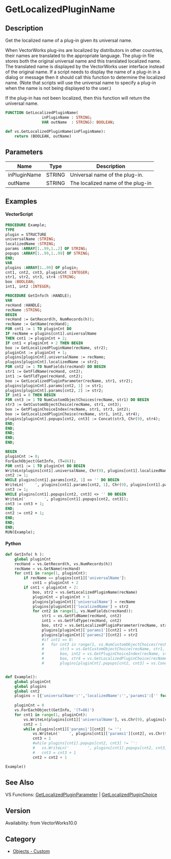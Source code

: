 # GetLocalizedPluginName

## Description
Get the localized name of a plug-in given its universal name.  

When VectorWorks plug-ins are localized by distributors in other countries, their names are translated to the appropriate language.  The plug-in file stores both the original universal name and this translated localized name.  The translated name is displayed by the VectorWorks user interface instead of the original name.  If a script needs to display the name of a plug-in in a dialog or message then it should call this function to determine the localized name.  (Note that scripts will use the universal name to specify a plug-in when the name is not being displayed to the user.) 

If the plug-in has not been localized, then this function will return the universal name.

```pascal
FUNCTION GetLocalizedPluginName(
				inPluginName : STRING;
				VAR outName  : STRING): BOOLEAN;
```

```python
def vs.GetLocalizedPluginName(inPluginName):
    return (BOOLEAN, outName)
```

## Parameters
|Name|Type|Description|
|---|---|---|
|inPluginName|STRING|Universal name of the plug-in.|
|outName|STRING|The localized name of the plug-in|

## Examples
#### VectorScript ####
```pascal
PROCEDURE Example;
TYPE
plugin = STRUCTURE
universalName :STRING;
localizedName :STRING;
params :ARRAY[1..99,1..2] OF STRING;
popups :ARRAY[1..99,1..99] OF STRING;
END;
VAR
plugins :ARRAY[1..99] OF plugin;
cnt1, cnt2, cnt3, pluginCnt :INTEGER;
str1, str2, str3, str4 :STRING;
boo :BOOLEAN;
int1, int2 :INTEGER;

PROCEDURE GetInfo(h :HANDLE);
VAR
recHand :HANDLE;
recName :STRING;
BEGIN
recHand := GetRecord(h, NumRecords(h));
recName := GetName(recHand);
FOR cnt1 := 1 TO pluginCnt DO 
IF recName = plugins[cnt1].universalName 
THEN cnt1 := pluginCnt + 2;
IF cnt1 < pluginCnt + 2 THEN BEGIN
boo := GetLocalizedPluginName(recName, str2);
pluginCnt := pluginCnt + 1;
plugins[pluginCnt].universalName := recName;
plugins[pluginCnt].localizedName := str2;
FOR cnt2 := 1 TO NumFields(recHand) DO BEGIN
str1 := GetFldName(recHand, cnt2);
int1 := GetFldType(recHand, cnt2);
boo := GetLocalizedPluginParameter(recName, str1, str2);
plugins[pluginCnt].params[cnt2, 1] := str1;
plugins[pluginCnt].params[cnt2, 2] := str2;
IF int1 = 8 THEN BEGIN
FOR cnt3 := 1 TO NumCustomObjectChoices(recName, str1) DO BEGIN
str3 := GetCustomObjectChoice(recName, str1, cnt3);
boo := GetPluginChoiceIndex(recName, str1, str3, int2);
boo := GetLocalizedPluginChoice(recName, str1, int2, str4);
plugins[pluginCnt].popups[cnt2, cnt3] := Concat(str3, Chr(9), str4);
END;
END;
END;
END;
END;

BEGIN
pluginCnt := 0;
ForEachObject(GetInfo, (T=86));
FOR cnt1 := 1 TO pluginCnt DO BEGIN
WriteLn(plugins[cnt1].universalName, Chr(9), plugins[cnt1].localizedName);
cnt2 := 1;
WHILE plugins[cnt1].params[cnt2, 1] <> '' DO BEGIN
WriteLn('    ', plugins[cnt1].params[cnt2, 1], Chr(9), plugins[cnt1].params[cnt2, 2]);
cnt3 := 1;
WHILE plugins[cnt1].popups[cnt2, cnt3] <> '' DO BEGIN
WriteLn('        ', plugins[cnt1].popups[cnt2, cnt3]);
cnt3 := cnt3 + 1;
END;
cnt2 := cnt2 + 1;
END;
END;
END;
RUN(Example);
```
#### Python ####
```python
def GetInfo( h ):	
	global pluginCnt
	recHand = vs.GetRecord(h, vs.NumRecords(h))
	recName = vs.GetName(recHand)
	for cnt1 in range(1, pluginCnt):
		if recName == plugins[cnt1]['universalName']:
			cnt1 = pluginCnt + 2
		if cnt1 < pluginCnt + 2:
			boo, str2 = vs.GetLocalizedPluginName(recName)
			pluginCnt = pluginCnt + 1
			plugins[pluginCnt]['universalName'] = recName
			plugins[pluginCnt]['localizedName'] = str2
			for cnt2 in range(1, vs.NumFields(recHand)):
				str1 = vs.GetFldName(recHand, cnt2)
				int1 = vs.GetFldType(recHand, cnt2)
				boo, str2 = vs.GetLocalizedPluginParameter(recName, str1)
				plugins[pluginCnt]['params1'][cnt2] = str1
				plugins[pluginCnt]['params2'][cnt2] = str2
				#if int1 == 8:
				#	for cnt3 in range(1, vs.NumCustomObjectChoices(recName, str1)):
				#		str3 = vs.GetCustomObjectChoice(recName, str1, cnt3)
				#		boo, int2 = vs.GetPluginChoiceIndex(recName, str1, str3)
				#		boo, str4 = vs.GetLocalizedPluginChoice(recName, str1, int2)
				#		plugins[pluginCnt].popups[cnt2, cnt3] = vs.Concat(str3, vs.Chr(9), str4)


def Example():	
	global pluginCnt
	global plugins
	global cnt2
	plugins = [{'universalName':'','localizedName':'','params1':['' for kk in range(99)],'params2':['' for kkk in range(99)]} for k in range(99)]
	
	pluginCnt = 0
	vs.ForEachObject(GetInfo, '(T=86)')
	for cnt1 in range(1, pluginCnt):
		vs.WriteLn(plugins[cnt1]['universalName'], vs.Chr(9), plugins[cnt1]['localizedName'])
		cnt2 = 1
		while plugins[cnt1]['params1'][cnt2] != '':
			vs.WriteLn('    ', plugins[cnt1]['params1'][cnt2], vs.Chr(9), plugins[cnt1]['params2'][cnt2])
			cnt3 = 1
			#while plugins[cnt1].popups[cnt2, cnt3] != '':
			#	vs.WriteLn('        ', plugins[cnt1].popups[cnt2, cnt3])
			#	cnt3 = cnt3 + 1				
			cnt2 = cnt2 + 1

Example()
```

## See Also
VS Functions:
[GetLocalizedPluginParameter](GetLocalizedPluginParameter.md) 
| [GetLocalizedPluginChoice](GetLocalizedPluginChoice.md)

## Version
Availability: from VectorWorks10.0

## Category
* [Objects - Custom](../Categories/Objects%20-%20Custom.md)
